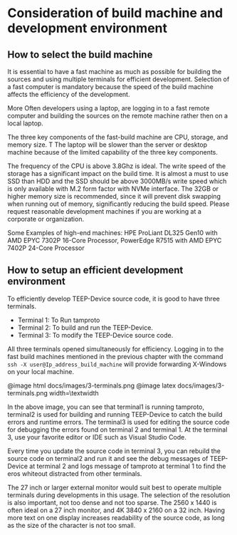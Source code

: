 # Consideration of build machine and development environment

## How to select the build machine

It is essential to have a fast machine as much as possible for building the sources and using multiple terminals for efficient development.
Selection of a fast computer is mandatory because the speed of the build machine affects the efficiency of the development.

More Often developers using a laptop, are logging in to a fast remote computer and building the sources on the remote machine rather then on a local laptop.

The three key components of the fast-build machine are CPU, storage, and memory size. T
The laptop will be slower than the server or desktop machine because of the limited capability of the three key components.

The frequency of the CPU is above 3.8Ghz is ideal. The write speed of the storage has a significant impact on the build time. It is almost a must to use SSD than HDD and the SSD should be above 3000MB/s write speed which is only available with M.2 form factor with NVMe interface. The 32GB or higher memory size is recommended, since it will prevent disk swapping when running out of memory, significantly reducing the build speed. Please request reasonable development machines if you are working at a corporate or organization.

Some Examples of high-end machines: HPE ProLiant DL325 Gen10 with AMD EPYC 7302P 16-Core Processor, PowerEdge R7515 with AMD EPYC 7402P 24-Core Processor

## How to setup an efficient development environment

To efficiently develop TEEP-Device source code, it is good to have three terminals.

- Terminal 1: To Run tamproto
- Terminal 2: To build and run the TEEP-Device.
- Terminal 3: To modify the TEEP-Device source code.

All three terminals opened simultaneously for efficiency. Logging in to the fast build machines mentioned in the previous chapter with the command `ssh -X user@Ip_address_build_machine` will provide forwarding X-Windows on your local machine.

@image html docs/images/3-terminals.png
@image latex docs/images/3-terminals.png width=\textwidth

In the above image, you can see that terminal1 is running tamproto, terminal2 is used for building and running TEEP-Device to catch the build errors and runtime errors. The terminal3 is used for editing the source code for debugging the errors found on terminal 2 and terminal 1. At the terminal 3, use your favorite editor or IDE such as Visual Studio Code.

Every time you update the source code in terminal 3, you can rebuild the source code on terminal2 and run it and see the debug messages of TEEP-Device at terminal 2 and logs message of tamproto at terminal 1 to find the eros whiteout distracted from other terminals.

The 27 inch or larger external monitor would suit best to operate multiple terminals during developments in this usage. The selection of the resolution is also important, not too dense and not too sparse.  The 2560 x 1440 is often ideal on a 27 inch monitor, and 4K 3840 x 2160 on a 32 inch. Having more text on one display increases readability of the source code, as long as the size of the character is not too small.

